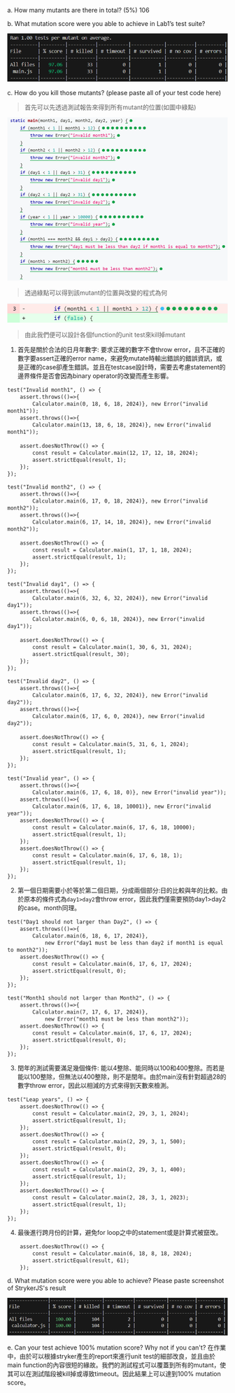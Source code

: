 a. How many mutants are there in total? (5%)
106

b. What mutation score were you able to achieve in Lab1’s test suite?

![hw1 stryker](score_lab1.png)

c. How do you kill those mutants? (please paste all of your test code here) 
> 首先可以先透過測試報告來得到所有mutant的位置(如圖中綠點)

![test_report1](test_report1.png)
> 透過綠點可以得到該mutant的位置與改變的程式為何

![test_report2](test_report2.png)
> 由此我們便可以設計各個function的unit test來kill掉mutant

1. 首先是關於合法的日月年數字: 要求正確的數字不會throw error，且不正確的數字要assert正確的error name，來避免mutate時輸出錯誤的錯誤資訊，或是正確的case卻產生錯誤。並且在testcase設計時，需要去考慮statement的邊界條件是否會因為binary operator的改變而產生影響。
```
test("Invalid month1", () => {
    assert.throws(()=>{
        Calculator.main(0, 18, 6, 18, 2024)}, new Error("invalid month1"));
    assert.throws(()=>{
        Calculator.main(13, 18, 6, 18, 2024)}, new Error("invalid month1"));

    assert.doesNotThrow(() => {
        const result = Calculator.main(12, 17, 12, 18, 2024);
        assert.strictEqual(result, 1);
    });
});
```
```
test("Invalid month2", () => {
    assert.throws(()=>{
        Calculator.main(6, 17, 0, 18, 2024)}, new Error("invalid month2"));
    assert.throws(()=>{
        Calculator.main(6, 17, 14, 18, 2024)}, new Error("invalid month2"));

    assert.doesNotThrow(() => {
        const result = Calculator.main(1, 17, 1, 18, 2024);
        assert.strictEqual(result, 1);
    });
});
```
```
test("Invalid day1", () => {
    assert.throws(()=>{
        Calculator.main(6, 32, 6, 32, 2024)}, new Error("invalid day1"));
    assert.throws(()=>{
        Calculator.main(6, 0, 6, 18, 2024)}, new Error("invalid day1"));

    assert.doesNotThrow(() => {
        const result = Calculator.main(1, 30, 6, 31, 2024);
        assert.strictEqual(result, 30);
    });
});
```
```
test("Invalid day2", () => {
    assert.throws(()=>{
        Calculator.main(6, 17, 6, 32, 2024)}, new Error("invalid day2"));
    assert.throws(()=>{
        Calculator.main(6, 17, 6, 0, 2024)}, new Error("invalid day2"));

    assert.doesNotThrow(() => {
        const result = Calculator.main(5, 31, 6, 1, 2024);
        assert.strictEqual(result, 1);
    });
});
```
```
test("Invalid year", () => {
    assert.throws(()=>{
        Calculator.main(6, 17, 6, 18, 0)}, new Error("invalid year"));
    assert.throws(()=>{
        Calculator.main(6, 17, 6, 18, 10001)}, new Error("invalid year"));
    assert.doesNotThrow(() => {
        const result = Calculator.main(6, 17, 6, 18, 10000);
        assert.strictEqual(result, 1);
    });
    assert.doesNotThrow(() => {
        const result = Calculator.main(6, 17, 6, 18, 1);
        assert.strictEqual(result, 1);
    });
});
```

2. 第一個日期需要小於等於第二個日期，分成兩個部分:日的比較與年的比較。由於原本的條件式為```day1>day2```會throw error，因此我們僅需要預防day1>day2的case。month同理。
```
test("Day1 should not larger than Day2", () => {
    assert.throws(()=>{
        Calculator.main(6, 18, 6, 17, 2024)},
            new Error("day1 must be less than day2 if month1 is equal to month2"));
    assert.doesNotThrow(() => {
        const result = Calculator.main(6, 17, 6, 17, 2024);
        assert.strictEqual(result, 0);
    });
});

```

```
test("Month1 should not larger than Month2", () => {
    assert.throws(()=>{
        Calculator.main(7, 17, 6, 17, 2024)},
            new Error("month1 must be less than month2"));
    assert.doesNotThrow(() => {
        const result = Calculator.main(6, 17, 6, 17, 2024);
        assert.strictEqual(result, 0);
    });
});
```

3. 閏年的測試需要滿足幾個條件: 能以4整除、能同時以100和400整除。而若是能以100整除，但無法以400整除，則不是閏年。由於main沒有針對超過28的數字throw error，因此以相減的方式來得到天數來檢測。
```
test("Leap years", () => {
    assert.doesNotThrow(() => {
        const result = Calculator.main(2, 29, 3, 1, 2024);
        assert.strictEqual(result, 1);
    });
    assert.doesNotThrow(() => {
        const result = Calculator.main(2, 29, 3, 1, 500);
        assert.strictEqual(result, 0);
    });
    assert.doesNotThrow(() => {
        const result = Calculator.main(2, 29, 3, 1, 400);
        assert.strictEqual(result, 1);
    });
    assert.doesNotThrow(() => {
        const result = Calculator.main(2, 28, 3, 1, 2023);
        assert.strictEqual(result, 1);
    });
});
```

4. 最後進行跨月份的計算，避免for loop之中的statement或是計算式被竄改。
```
    assert.doesNotThrow(() => {
        const result = Calculator.main(6, 18, 8, 18, 2024);
        assert.strictEqual(result, 61);
    });
```

d. What mutation score were you able to achieve? Please paste screenshot of StrykerJS's result

![final score](score_hw4.png)

e. Can your test achieve 100% mutation score? Why not if you can't?
在作業中，由於可以根據stryker產生的report來進行unit test的細部改良，並且由於main function的內容很短的緣故。我們的測試程式可以覆蓋到所有的mutant，使其可以在測試階段被kill掉或導致timeout。因此結果上可以達到100% mutation score。





